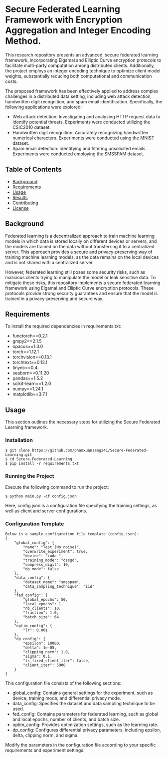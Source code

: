 # Secure Federated Learning Framework with Encryption Aggregation and Integer Encoding Method.

This research repository presents an advanced, secure federated learning framework, incorporating Elgamal and Elliptic Curve encryption protocols to facilitate multi-party computation among distributed clients. Additionally, the project employs an integer encoding technique to optimize client model weights, substantially reducing both computational and communication costs.

The proposed framework has been effectively applied to address complex challenges in a distributed data setting, including web attack detection, handwritten digit recognition, and spam email identification. Specifically, the following applications were explored:

- Web attack detection: Investigating and analyzing HTTP request data to identify potential threats. Experiments were conducted utilizing the CSIC2010 dataset.
- Handwritten digit recognition: Accurately recognizing handwritten numerical characters. Experiments were conducted using the MNIST dataset.
- Spam email detection: Identifying and filtering unsolicited emails. Experiments were conducted employing the SMSSPAM dataset.

## Table of Contents

- [Background](#background)
- [Requirements](#requirements)
- [Usage](#usage)
- [Results](#results)
- [Contributing](#contributing)
- [License](#license)

## Background

Federated learning is a decentralized approach to train machine learning models in which data is stored locally on different devices or servers, and the models are trained on the data without transferring it to a centralized server. This approach provides a secure and privacy-preserving way of training machine learning models, as the data remains on the local devices and is not shared with a centralized server. 

However, federated learning still poses some security risks, such as malicious clients trying to manipulate the model or leak sensitive data. To mitigate these risks, this repository implements a secure federated learning framework using Elgamal and Elliptic Curve encryption protocols. These protocols provide strong security guarantees and ensure that the model is trained in a privacy-preserving and secure way.

## Requirements

To install the required dependencies in requirements.txt:
- functorch==0.2.1
- gmpy2==2.1.5
- opacus==1.3.0
- torch==1.12.1
- torchvision==0.13.1
- torchtext==0.13.1
- tinyec==0.4.
- seaborn==0.11.20
- pandas==1.5.2
- scikit-learn==1.2.0
- numpy==1.24.1
- matplotlib==3.7.1

## Usage
This section outlines the necessary steps for utilizing the Secure Federated Learning framework.

### Installation
```
$ git clone https://github.com/phamxuansang241/Secure-Federated-Learning.git
$ cd Secure-Federated-Learning
$ pip install -r requirements.txt
```

### Running the Project
Execute the following command to run the project:
```
$ python main.py -cf config.json
```
Here, config.json is a configuration file specifying the training settings, as well as client and server configurations.

### Configuration Template
```
Below is a sample configuration file template (config.json):
{
    "global_config": {
        "name": "Test (No noise)",
        "overwrite_experiment": true,
        "device": "cuda ",
        "training_mode": "dssgd",
        "compress_digit": 10,
        "dp_mode": false
    },
    "data_config": {
        "dataset_name": "smsspam",
        "data_sampling_technique": "iid"
    },
    "fed_config": {
        "global_epochs": 50,
        "local_epochs": 1,
        "nb_clients": 10,
        "fraction": 1.0,
        "batch_size": 64
    },
    "optim_config": {
        "lr": 0.001
    },
    "dp_config": {
        "epsilon": 10000,
        "delta": 1e-05,
        "clipping_norm": 1.0,
        "sigma": 0.1,
        "is_fixed_client_iter": false,
        "client_iter": 5000
    }
}
```
This configuration file consists of the following sections:

- global_config: Contains general settings for the experiment, such as device, training mode, and differential privacy mode.
- data_config: Specifies the dataset and data sampling technique to be used.
- fed_config: Contains parameters for federated learning, such as global and local epochs, number of clients, and batch size.
- optim_config: Provides optimization settings, such as the learning rate.
- dp_config: Configures differential privacy parameters, including epsilon, delta, clipping norm, and sigma.

Modify the parameters in the configuration file according to your specific requirements and experiment settings.
